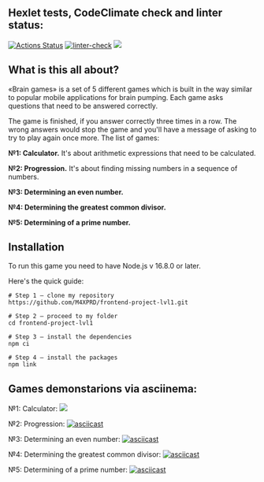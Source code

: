 ## Hexlet tests, CodeClimate check and linter status:
[![Actions Status](https://github.com/M4XPRD/frontend-project-lvl1/workflows/hexlet-check/badge.svg)](https://github.com/M4XPRD/frontend-project-lvl1/actions)
[![linter-check](https://github.com/M4XPRD/frontend-project-lvl1/actions/workflows/linter-check.yml/badge.svg)](https://github.com/M4XPRD/frontend-project-lvl1/actions/workflows/linter-check.yml)
<a href="https://codeclimate.com/github/codeclimate/codeclimate/maintainability"><img src="https://api.codeclimate.com/v1/badges/a99a88d28ad37a79dbf6/maintainability" /></a>

## What is this all about?

«Brain games» is a set of 5 different games which is built in the way similar to popular mobile applications for brain pumping. Each game asks questions that need to be answered correctly. 

The game is finished, if you answer correctly three times in a row. The wrong answers would stop the game and you'll have a message of asking to try to play again once more. The list of games:


**№1: Calculator.** It's about arithmetic expressions that need to be calculated.

**№2: Progression.** It's about finding missing numbers in a sequence of numbers.

**№3: Determining an even number.**

**№4: Determining the greatest common divisor.**

**№5: Determining of a prime number.**

## Installation

To run this game you need to have Node.js v 16.8.0 or later.

Here's the quick guide:

```
# Step 1 — clone my repository
https://github.com/M4XPRD/frontend-project-lvl1.git

# Step 2 — proceed to my folder
cd frontend-project-lvl1

# Step 3 — install the dependencies
npm ci

# Step 4 — install the packages
npm link
```
## Games demonstarions via asciinema:

№1: Calculator: <a href="https://asciinema.org/a/445228?autoplay=1&loop=1&preload=1" target="_blank"><img src="https://asciinema.org/a/445228.svg" /></a>

№2: Progression: [![asciicast](https://asciinema.org/a/446259.svg)](https://asciinema.org/a/446259)

№3: Determining an even number: [![asciicast](https://asciinema.org/a/444554.svg)](https://asciinema.org/a/444554)

№4: Determining the greatest common divisor: [![asciicast](https://asciinema.org/a/445356.svg)](https://asciinema.org/a/445356)

№5: Determining of a prime number: [![asciicast](https://asciinema.org/a/446284.svg)](https://asciinema.org/a/446284)
